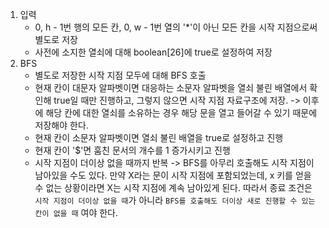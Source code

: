 1. 입력
   - 0, h - 1번 행의 모든 칸, 0, w - 1번 열의 '\*'이 아닌 모든 칸을 시작 지점으로써 별도로 저장
   - 사전에 소지한 열쇠에 대해 boolean[26]에 true로 설정하여 저장
2. BFS
   - 별도로 저장한 시작 지점 모두에 대해 BFS 호출
   - 현재 칸이 대문자 알파벳이면 대응하는 소문자 알파벳을 열쇠 불린 배열에서 확인해 true일 때만 진행하고, 그렇지 않으면 시작 지점 자료구조에 저장.
     -> 이후에 해당 칸에 대한 열쇠를 소유하는 경우 해당 문을 열고 들어갈 수 있기 때문에 저장해야 한다.
   - 현재 칸이 소문자 알파벳이면 열쇠 불린 배열을 true로 설정하고 진행
   - 현재 칸이 '$'면 훔친 문서의 개수를 1 증가시키고 진행
   - 시작 지점이 더이상 없을 때까지 반복
     -> BFS를 아무리 호출해도 시작 지점이 남아있을 수도 있다. 만약 X라는 문이 시작 지점에 포함되었는데, x 키를 얻을 수 없는 상황이라면 X는 시작 지점에 계속 남아있게 된다. 따라서 종료 조건은 `시작 지점이 더이상 없을 때`가 아니라 `BFS를 호출해도 더이상 새로 진행할 수 있는 칸이 없을 때` 여야 한다.
